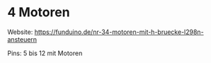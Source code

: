 # 4 Motoren

Website: <https://funduino.de/nr-34-motoren-mit-h-bruecke-l298n-ansteuern>

Pins:
5 bis 12 mit Motoren
